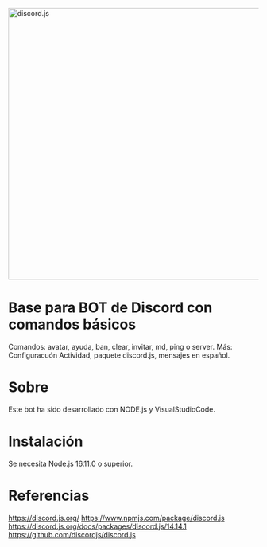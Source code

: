 <a href="https://discord.js.org"><img src="https://discord.js.org/static/logo.svg" width="546" alt="discord.js" /></a>

# Base para BOT de Discord con comandos básicos
Comandos: avatar, ayuda, ban, clear, invitar, md, ping o server.
Más: Configuracuón Actividad, paquete discord.js, mensajes en español.

# Sobre
Este bot ha sido desarrollado con NODE.js y VisualStudioCode.

# Instalación
Se necesita Node.js 16.11.0 o superior.

# Referencias
https://discord.js.org/
https://www.npmjs.com/package/discord.js
https://discord.js.org/docs/packages/discord.js/14.14.1
https://github.com/discordjs/discord.js
